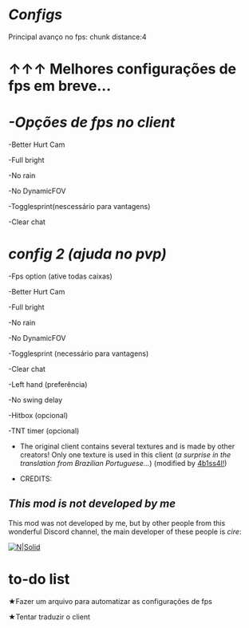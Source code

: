 # *Configs*

Principal avanço no fps: chunk distance:4

# ↑↑↑ Melhores configurações de fps em breve...

# *-Opções de fps no client*

-Better Hurt Cam

-Full bright

-No rain

-No DynamicFOV

-Togglesprint(nescessário para vantagens)

-Clear chat

# *config 2 (ajuda no pvp)*

-Fps option (ative todas caixas)

-Better Hurt Cam

-Full bright

-No rain

-No DynamicFOV

-Togglesprint (necessário para vantagens)

-Clear chat

-Left hand (preferência)

-No swing delay

-Hitbox (opcional)

-TNT timer (opcional)

- The original client contains several textures and is made by other creators! Only one texture is used in this client (*a surprise in the translation from Brazilian Portuguese...*) (modified by [4b1ss4l!](https://www.tiktok.com/@4b1ss4l?_t=8q4DZDcY2fV&_r=1))

- CREDITS:

## *This mod is not developed by me*

This mod was not developed by me, but by other people from this wonderful Discord channel, the main developer of these people is _cire_:

[![N|Solid](https://th.bing.com/th/id/R.6d671e9edef9d7c1c44c8fac80906325?rik=T%2bXVzFBqcwhl2A&riu=http%3a%2f%2fbeeimg.com%2fimages%2fq17104504183.png&ehk=tHlLhfC6GXd3%2b64CQMt7z%2bjbjjnsWlzXtVWUAuUHz%2fA%3d&risl=&pid=ImgRaw&r=0)](https://discord.gg/hMgfbCwF8Y)

# to-do list

★Fazer um arquivo para automatizar as configurações de fps

★Tentar traduzir o client
